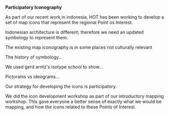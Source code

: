 **Participatory Iconography**

As part of our recent work in indonesia, HOT has been working to develop a set of map icons that represent the regional Point os Interest. 

Indonesian architecture is different; therefore we need an updated symbology to represent them. 

The existing map iconography is in some places not culturally relevant

The history of symbology...

We used gerd arntz's isotype school to show...

Pictorams vs ideograms...
                            
Our strategy for developing the icons is participatory.

We did the icon development workshop as part of our introductory mapping workshop. This gave everyone a better sense of exactly what we would be mapping, and how the icons related to these Points of Interest. 




